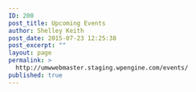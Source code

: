 ```yaml
---
ID: 200
post_title: Upcoming Events
author: Shelley Keith
post_date: 2015-07-23 12:25:38
post_excerpt: ""
layout: page
permalink: >
  http://umwwebmaster.staging.wpengine.com/events/
published: true
---
```

<script class="ai1ec-widget-placeholder" data-widget="ai1ec_superwidget" data-display_filters="true" data-action="posterboard">
  (function(){var d=document,s=d.createElement('script'),
  i='ai1ec-script';if(d.getElementById(i))return;s.async=1;
  s.id=i;s.src='//at.umw.edu/?ai1ec_js_widget';
  d.getElementsByTagName('head')[0].appendChild(s);})();
</script>